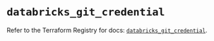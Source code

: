 # `databricks_git_credential`

Refer to the Terraform Registry for docs: [`databricks_git_credential`](https://registry.terraform.io/providers/databricks/databricks/1.36.0/docs/resources/git_credential).
